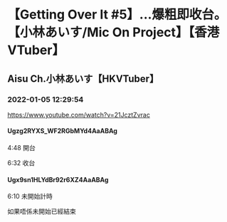 # 【Getting Over It #5】...爆粗即收台。【小林あいす/Mic On Project】【香港VTuber】

## Aisu Ch.小林あいす【HKVTuber】

### 2022-01-05 12:29:54

https://www.youtube.com/watch?v=21JcztZvrac

#### Ugzg2RYXS_WF2RGbMYd4AaABAg

4:48 開台

6:32 收台



#### Ugx9sn1HLYdBr92r6XZ4AaABAg

6:10 未開始計時

如果唔係未開始已經結束

